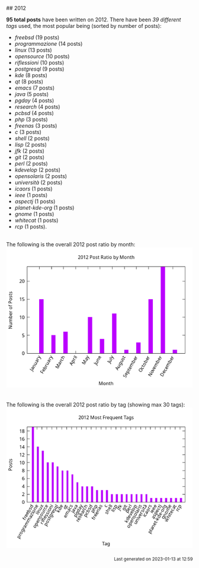 <a name="2012" />
## 2012 

**95 total posts** have been written on 2012.
There have been *39 different tags* used, the most
popular being (sorted by number of posts):
 
- *freebsd* (19 posts)  
- *programmazione* (14 posts)  
- *linux* (13 posts)  
- *opensource* (10 posts)  
- *riflessioni* (10 posts)  
- *postgresql* (9 posts)  
- *kde* (8 posts)  
- *qt* (8 posts)  
- *emacs* (7 posts)  
- *java* (5 posts)  
- *pgday* (4 posts)  
- *research* (4 posts)  
- *pcbsd* (4 posts)  
- *php* (3 posts)  
- *freenas* (3 posts)  
- *c* (3 posts)  
- *shell* (2 posts)  
- *lisp* (2 posts)  
- *jfk* (2 posts)  
- *git* (2 posts)  
- *perl* (2 posts)  
- *kdevelop* (2 posts)  
- *opensolaris* (2 posts)  
- *università* (2 posts)  
- *icaors* (1 posts)  
- *ieee* (1 posts)  
- *aspectj* (1 posts)  
- *planet-kde-org* (1 posts)  
- *gnome* (1 posts)  
- *whitecat* (1 posts)  
- *rcp* (1 posts).<br/>
<br/>
The following is the overall 2012 post ratio by month:
<br/>
    <center>
      <img src="/images/stats/2012-months.png" alt="2012 post ratio per month" />
    </center>
<br/>

<br/>
The following is the overall 2012 post ratio by tag (showing max 30 tags):
<br/>
  <center>
    <img src="/images/stats/2012-tags.png" alt="2012 post ratio per tag" />
  </center>
<br/>

<div align="right">
<small>
Last generated on 2023-01-13 at 12:59
</small>
</div>

<br/>

